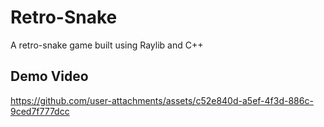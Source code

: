 # Retro-Snake
A retro-snake game built using Raylib and C++
## Demo Video

https://github.com/user-attachments/assets/c52e840d-a5ef-4f3d-886c-9ced7f777dcc
